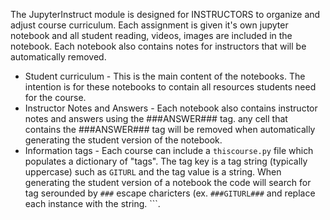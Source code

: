 The JupyterInstruct module is designed for INSTRUCTORS to organize and adjust course curriculum. Each assignment is given it's own jupyter notebook and all student reading, videos, images are included in the notebook.  Each notebook also contains notes for instructors that will be automatically removed. 

* Student curriculum - This is the main content of the notebooks.  The intention is for these notebooks to contain all resources students need for the course.
* Instructor Notes and Answers - Each notebook also contains instructor notes and answers using the ###ANSWER### tag.  any cell that contains the ###ANSWER### tag will be removed when automatically generating the student version of the notebook.
* Information tags - Each course can include a ```thiscourse.py``` file which populates a dictionary of "tags". The tag key is a tag string (typically uppercase) such as ```GITURL``` and the tag value is a string. When generating the student version of a notebook the code will search for tag serounded by ```###``` escape charicters (ex. ```###GITURL###``` and replace each instance with the string. ```.